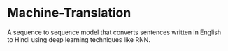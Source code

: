 # Machine-Translation
A sequence to sequence model that converts sentences written in English to Hindi using deep learning techniques like RNN.
